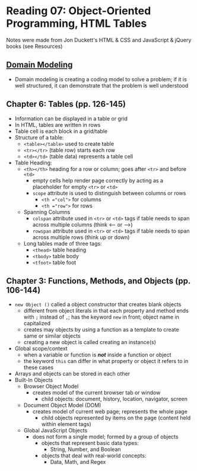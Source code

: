 # Reading 07: Object-Oriented Programming, HTML Tables

Notes were made from Jon Duckett's HTML & CSS and JavaScript & jQuery books (see Resources)

## [Domain Modeling](https://github.com/codefellows/domain_modeling#domain-modeling)

* Domain modeling is creating a coding model to solve a problem; if it is well structured, it can demonstrate that the problem is well understood

## Chapter 6: Tables (pp. 126-145)

* Information can be displayed in a table or grid
* In HTML, tables are written in rows
* Table cell is each block in a grid/table
* Structure of a table:
  * `<table></table>` used to create table
  * `<tr></tr>` (table row) starts each row
  * `<td></td>` (table data) represents a table cell
* Table Heading:
  * `<th></th>` heading for a row or column; goes after `<tr>` and before `<td>`
    * empty cells help render page correctly by acting as a placeholder for empty `<tr>` or `<td>`
    * `scope` attribute is used to distinguish between columns or rows
      * `<th ="col">` for columns
      * `<th ="row">` for rows
  * Spanning Columns
    * `colspan` attribute used in `<tr>` or `<td>` tags if table needs to span across multiple columns (think <-- or -->)
    * `rowspan` attribute used in `<tr>` or `<td>` tags if table needs to span across multiple rows (think up or down)
  * Long tables made of three tags:
    * `<thead>` table heading
    * `<tbody>` table body
    * `<tfoot>` table foot

## Chapter 3: Functions, Methods, and Objects (pp. 106-144)

* `new Object ()` called a object constructor that creates blank objects
  * different from object literals in that each property and method ends with `;` instead of `,`; has the keyword `new` in front; object name in capitalized
  * creates may objects by using a function as a template to create same or similar objects
  * creating a new object is called creating an instance(s)
* Global scope/context
  * when a variable or function is ***not*** inside a function or object
  * the keyword `this` can differ in what property or object it refers to in these cases
* Arrays and objects can be stored in each other
* Built-In Objects
  * Browser Object Model
    * creates model of the current browser tab or window
      * child objects: document, history, location, navigator, screen
  * Document Object Model (DOM)
    * creates model of current web page; represents the whole page
      * child objects represented by items on the page (content held within element tags)
  * Global JavaScript Objects
    * does not form a single model; formed by a group of objects
      * objects that represent basic data types:
        * String, Number, and Boolean
      * objects that deal with real-world concepts:
        * Data, Math, and Regex